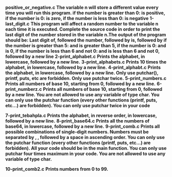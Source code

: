 **positive_or_negative.c**
**The variable n will store a different value every time you will run this program. if the number is greater than 0: is positive, if the number is 0: is zero, if the number is less than 0: is negative**
**1-last_digit.c**
**This program will affect a random number to the variable n each time it is executed. Complete the source code in order to print the last digit of the number stored in the variable n.The output of the program should be: Last digit of, followed the number, followed by is, followed by if the number is greater than 5: and is greater than 5, if the number is 0: and is 0, if the number is less than 6 and not 0: and is less than 6 and not 0, followed by a new line**
**2-print_alphabet.c**
**Prints the alphabet, in lowercase, followed by a new line.**
**3-print_alphabets.c**
**Prints 10 times the alphabet, in lowercase, followed by a new line.**
**4-print_alphabt.c**
**Prints the alphabet, in lowercase, followed by a new line. Only use putchar(), printf, puts, etc are forbidden. Only use putchar twice.**
**5-print_numbers.c**
**Prints all numbers of base 10, starting from 0, followed by a new line.**
**6-print_numberz.c**
**Prints all numbers of base 10, starting from 0, followed by a new line.
You are not allowed to use any variable of type char. You can only use the putchar function (every other functions (printf, puts, etc...) are forbidden). You can only use putchar twice in your code**

**7-print_tebahpla.c**
**Prints the alphabet, in reverse order, in lowercase, followed by a new line.**
**8-print_base64.c**
**Prints all the numbers of base64, in lowercase, followed by a new line.**
**9-print_comb.c**
**Prints all possible combinations of single-digit numbers.
Numbers must be separated by , , followed by a space in ascending order. You can only use the putchar function (every other functions (printf, puts, etc...) are forbidden). All your code should be in the main function. You can only use putchar four times maximum in your code. You are not allowed to use any variable of type char.**

**10-print_comb2.c**
**Prints numbers from 0 to 99.**
